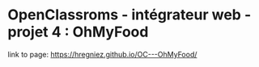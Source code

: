 # OpenClassroms - intégrateur web - projet 4 : OhMyFood

link to page: https://hregniez.github.io/OC---OhMyFood/
